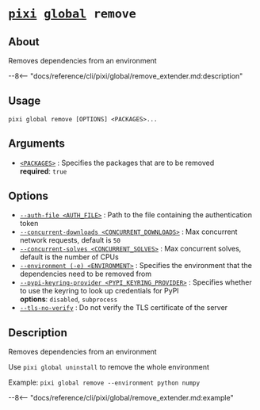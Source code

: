 <!--- This file is autogenerated. Do not edit manually! -->
# <code>[pixi](../../pixi.md) [global](../global.md) remove</code>

## About
Removes dependencies from an environment

--8<-- "docs/reference/cli/pixi/global/remove_extender.md:description"

## Usage
```
pixi global remove [OPTIONS] <PACKAGES>...
```

## Arguments
- <a id="arg-<PACKAGES>" href="#arg-<PACKAGES>">`<PACKAGES>`</a>
:  Specifies the packages that are to be removed
<br>**required**: `true`

## Options
- <a id="arg---auth-file" href="#arg---auth-file">`--auth-file <AUTH_FILE>`</a>
:  Path to the file containing the authentication token
- <a id="arg---concurrent-downloads" href="#arg---concurrent-downloads">`--concurrent-downloads <CONCURRENT_DOWNLOADS>`</a>
:  Max concurrent network requests, default is `50`
- <a id="arg---concurrent-solves" href="#arg---concurrent-solves">`--concurrent-solves <CONCURRENT_SOLVES>`</a>
:  Max concurrent solves, default is the number of CPUs
- <a id="arg---environment" href="#arg---environment">`--environment (-e) <ENVIRONMENT>`</a>
:  Specifies the environment that the dependencies need to be removed from
- <a id="arg---pypi-keyring-provider" href="#arg---pypi-keyring-provider">`--pypi-keyring-provider <PYPI_KEYRING_PROVIDER>`</a>
:  Specifies whether to use the keyring to look up credentials for PyPI
<br>**options**: `disabled`, `subprocess`
- <a id="arg---tls-no-verify" href="#arg---tls-no-verify">`--tls-no-verify`</a>
:  Do not verify the TLS certificate of the server

## Description
Removes dependencies from an environment

Use `pixi global uninstall` to remove the whole environment

Example: `pixi global remove --environment python numpy`


--8<-- "docs/reference/cli/pixi/global/remove_extender.md:example"
